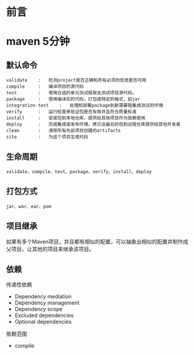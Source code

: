 # 前言

# maven 5分钟

## 默认命令
    
    validate    :   检测project是否正确和所有必须的信息是否可用
    compile     :   编译项目的源代码
    test        :   使用合适的单元测试框架去测试项目源代码。
    package     :   使用编译后的代码，打包成特定的格式，如jar
    integration-test    :   处理和部署package到新需要跑集成测试的环境
    verify      :   运行检查来验证包是否有效并且符合质量标准
    install     :   安装包到本地仓库，提供给其他项目作为依赖使用
    deploy      :   完成集成或发布环境，拷贝这最后的包到远程仓库提供给其他开发者
    clean       :   清除所有先前项目创建的artifacts
    site        :   为这个项目生成代码
    
## 生命周期

    validate、compile、test、package、verify、install、deploy
    
## 打包方式
    
    jar、war、ear、pom
    
## 项目继承

如果有多个Maven项目，并且都有相似的配置，可以抽象出相似的配置并制作成父项目，让其他的项目来继承该项目。

## 依赖
传递性依赖
- Dependency mediation
- Dependency management
- Dependency scope
- Excluded dependencies
- Optional dependencies

依赖范围
- compile

